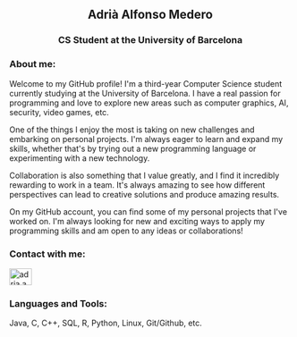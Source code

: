 <h2 align="center"> Adrià Alfonso Medero </h2>
<h3 align="center"> CS Student at the University of Barcelona </h3>

<h3 align="left">About me:</h3>
Welcome to my GitHub profile! I'm a third-year Computer Science student currently studying at the University of Barcelona. I have a real passion for programming and love to explore new areas such as computer graphics, AI, security, video games, etc.

One of the things I enjoy the most is taking on new challenges and embarking on personal projects. I'm always eager to learn and expand my skills, whether that's by trying out a new programming language or experimenting with a new technology.

Collaboration is also something that I value greatly, and I find it incredibly rewarding to work in a team. It's always amazing to see how different perspectives can lead to creative solutions and produce amazing results.

On my GitHub account, you can find some of my personal projects that I've worked on. I'm always looking for new and exciting ways to apply my programming skills and am open to any ideas or collaborations!

<h3 align="left">Contact with me:</h3> 
<p align="left">
<a href="https://instagram.com/adria.am" target="blank"><img align="center" src="https://raw.githubusercontent.com/rahuldkjain/github-profile-readme-generator/master/src/images/icons/Social/instagram.svg" alt="adria.am" height="30" width="40" /></a>
</p>

<h3 align="left">Languages and Tools:</h3>

Java, C, C++, SQL, R, Python, Linux, Git/Github, etc.
